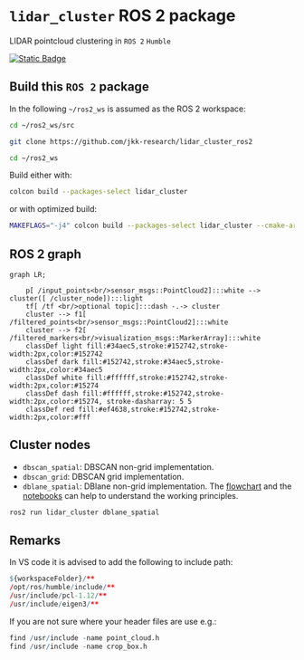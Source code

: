 # `lidar_cluster` ROS 2 package
LIDAR pointcloud clustering in `ROS 2` `Humble`

[![Static Badge](https://img.shields.io/badge/ROS_2-Humble-blue)](https://docs.ros.org/en/humble/)


## Build this `ROS 2` package

In the following `~/ros2_ws` is assumed as the ROS 2 workspace:

``` bash
cd ~/ros2_ws/src
```

``` bash
git clone https://github.com/jkk-research/lidar_cluster_ros2
```

``` bash
cd ~/ros2_ws
```

Build either with:

``` bash
colcon build --packages-select lidar_cluster
```

or with optimized build:

``` bash
MAKEFLAGS="-j4" colcon build --packages-select lidar_cluster --cmake-args -DCMAKE_BUILD_TYPE=Release
```

## ROS 2 graph


``` mermaid
graph LR;

    p[ /input_points<br/>sensor_msgs::PointCloud2]:::white --> cluster([ /cluster_node]):::light
    tf[ /tf <br/>optional topic]:::dash -.-> cluster
    cluster --> f1[ /filtered_points<br/>sensor_msgs::PointCloud2]:::white
    cluster --> f2[ /filtered_markers<br/>visualization_msgs::MarkerArray]:::white
    classDef light fill:#34aec5,stroke:#152742,stroke-width:2px,color:#152742  
    classDef dark fill:#152742,stroke:#34aec5,stroke-width:2px,color:#34aec5
    classDef white fill:#ffffff,stroke:#152742,stroke-width:2px,color:#15274
    classDef dash fill:#ffffff,stroke:#152742,stroke-width:2px,color:#15274, stroke-dasharray: 5 5
    classDef red fill:#ef4638,stroke:#152742,stroke-width:2px,color:#fff
```
## Cluster nodes
- `dbscan_spatial`: DBSCAN non-grid implementation.
- `dbscan_grid`: DBSCAN grid implementation.
- `dblane_spatial`: DBlane non-grid implementation. The [flowchart](https://github.com/jkk-research/lidar_cluster_ros2/blob/ros2/notebooks/flowchart.md) and the [notebooks](https://github.com/jkk-research/lidar_cluster_ros2/tree/ros2/notebooks) can help to understand the working principles.

``` bash
ros2 run lidar_cluster dblane_spatial
```

## Remarks

In VS code it is advised to add the following to include path:

``` r
${workspaceFolder}/**
/opt/ros/humble/include/**
/usr/include/pcl-1.12/**
/usr/include/eigen3/**
```

If you are not sure where your header files are use e.g.:
``` r
find /usr/include -name point_cloud.h
find /usr/include -name crop_box.h
```